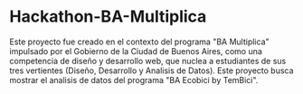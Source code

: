 # Hackathon-BA-Multiplica
Este proyecto fue creado en el contexto del programa "BA Multiplica" impulsado por el Gobierno de la Ciudad de Buenos Aires, como una competencia de diseño y desarrollo web, que nuclea a estudiantes de sus tres vertientes (Diseño, Desarrollo y Analisis de Datos). Este proyecto busca mostrar el analisis de datos del programa "BA Ecobici by TemBici".
